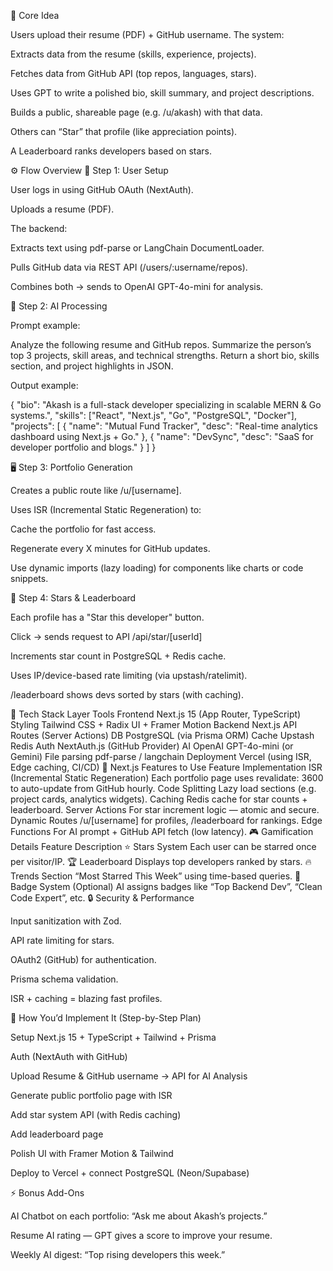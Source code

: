 🧩 Core Idea

Users upload their resume (PDF) + GitHub username.
The system:

Extracts data from the resume (skills, experience, projects).

Fetches data from GitHub API (top repos, languages, stars).

Uses GPT to write a polished bio, skill summary, and project descriptions.

Builds a public, shareable page (e.g. /u/akash) with that data.

Others can “Star” that profile (like appreciation points).

A Leaderboard ranks developers based on stars.

⚙️ Flow Overview
🧭 Step 1: User Setup

User logs in using GitHub OAuth (NextAuth).

Uploads a resume (PDF).

The backend:

Extracts text using pdf-parse or LangChain DocumentLoader.

Pulls GitHub data via REST API (/users/:username/repos).

Combines both → sends to OpenAI GPT-4o-mini for analysis.

🧠 Step 2: AI Processing

Prompt example:

Analyze the following resume and GitHub repos. 
Summarize the person’s top 3 projects, skill areas, and technical strengths.
Return a short bio, skills section, and project highlights in JSON.


Output example:

{
  "bio": "Akash is a full-stack developer specializing in scalable MERN & Go systems.",
  "skills": ["React", "Next.js", "Go", "PostgreSQL", "Docker"],
  "projects": [
    { "name": "Mutual Fund Tracker", "desc": "Real-time analytics dashboard using Next.js + Go." },
    { "name": "DevSync", "desc": "SaaS for developer portfolio and blogs." }
  ]
}

🖥️ Step 3: Portfolio Generation

Creates a public route like /u/[username].

Uses ISR (Incremental Static Regeneration) to:

Cache the portfolio for fast access.

Regenerate every X minutes for GitHub updates.

Use dynamic imports (lazy loading) for components like charts or code snippets.

🌟 Step 4: Stars & Leaderboard

Each profile has a "Star this developer" button.

Click → sends request to API /api/star/[userId]

Increments star count in PostgreSQL + Redis cache.

Uses IP/device-based rate limiting (via upstash/ratelimit).

/leaderboard shows devs sorted by stars (with caching).

🧰 Tech Stack
Layer	Tools
Frontend	Next.js 15 (App Router, TypeScript)
Styling	Tailwind CSS + Radix UI + Framer Motion
Backend	Next.js API Routes (Server Actions)
DB	PostgreSQL (via Prisma ORM)
Cache	Upstash Redis
Auth	NextAuth.js (GitHub Provider)
AI	OpenAI GPT-4o-mini (or Gemini)
File parsing	pdf-parse / langchain
Deployment	Vercel (using ISR, Edge caching, CI/CD)
🧠 Next.js Features to Use
Feature	Implementation
ISR (Incremental Static Regeneration)	Each portfolio page uses revalidate: 3600 to auto-update from GitHub hourly.
Code Splitting	Lazy load sections (e.g. project cards, analytics widgets).
Caching	Redis cache for star counts + leaderboard.
Server Actions	For star increment logic — atomic and secure.
Dynamic Routes	/u/[username] for profiles, /leaderboard for rankings.
Edge Functions	For AI prompt + GitHub API fetch (low latency).
🎮 Gamification Details
Feature	Description
⭐ Stars System	Each user can be starred once per visitor/IP.
🏆 Leaderboard	Displays top developers ranked by stars.
🔥 Trends Section	“Most Starred This Week” using time-based queries.
🧩 Badge System (Optional)	AI assigns badges like “Top Backend Dev”, “Clean Code Expert”, etc.
🔒 Security & Performance

Input sanitization with Zod.

API rate limiting for stars.

OAuth2 (GitHub) for authentication.

Prisma schema validation.

ISR + caching = blazing fast profiles.

🚀 How You’d Implement It (Step-by-Step Plan)

Setup Next.js 15 + TypeScript + Tailwind + Prisma

Auth (NextAuth with GitHub)

Upload Resume & GitHub username → API for AI Analysis

Generate public portfolio page with ISR

Add star system API (with Redis caching)

Add leaderboard page

Polish UI with Framer Motion & Tailwind

Deploy to Vercel + connect PostgreSQL (Neon/Supabase)

⚡ Bonus Add-Ons

AI Chatbot on each portfolio: “Ask me about Akash’s projects.”

Resume AI rating — GPT gives a score to improve your resume.

Weekly AI digest: “Top rising developers this week.”